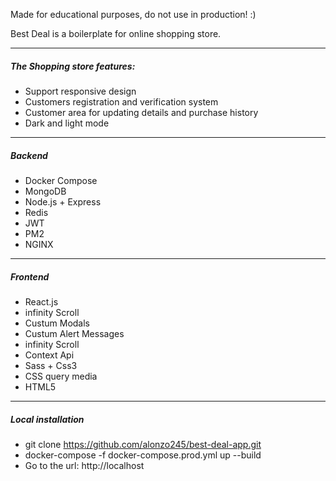 Made for educational purposes, do not use in production! :)

Best Deal is a boilerplate for online shopping store.

----
##### The Shopping store features:
<ul>
<li>Support responsive design</li>
<li>Customers registration and verification system</li>
<li>Customer area for updating details and purchase history</li>
<li>Dark and light mode</li>
</ul>

----
##### Backend

<ul>
<li>Docker Compose</li>
<li>MongoDB</li>
<li>Node.js + Express</li>
<li>Redis</li>
<li>JWT</li>
<li>PM2</li>
<li>NGINX</li>
</ul>

----
##### Frontend

<ul>
<li>React.js</li>
<li>infinity Scroll</li>
<li>Custum Modals</li>
<li>Custum Alert Messages</li>
<li>infinity Scroll</li>
<li>Context Api</li>
<li>Sass + Css3</li>
<li>CSS query media</li>
<li>HTML5</li>
</ul>

----
##### Local installation

- git clone https://github.com/alonzo245/best-deal-app.git
- docker-compose -f docker-compose.prod.yml up --build
- Go to the url: http://localhost